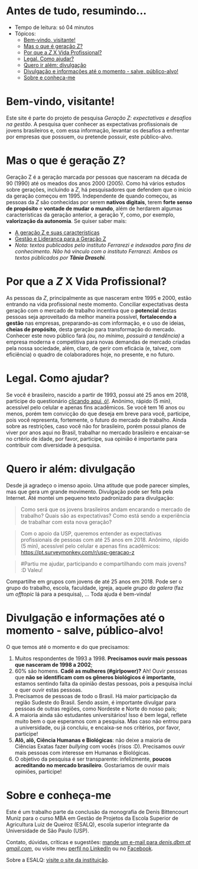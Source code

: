 # Antes de tudo, resumindo...
* Tempo de leitura: só 04 minutos
* Tópicos:
  * [Bem-vindo, visitante!](#bem-vindo-visitante)
  * [Mas o que é geração Z?](#mas-o-que-é-geração-z)
  * [Por que a *Z* X Vida Profissional?](#por-que-a-z-x-vida-profissional)
  * [Legal. Como ajudar?](#legal-como-ajudar)
  * [Quero ir além: divulgação](#quero-ir-além-divulgação)
  * [Divulgação e informações até o momento - salve, público-alvo!](#divulgação-e-informações-até-o-momento---salve-público-alvo)
  * [Sobre e conheça-me](#sobre-e-conheça-me)

# Bem-vindo, visitante!
Este site é parte do projeto de pesquisa *Geração Z: expectativas e desafios na gestão*. A pesquisa quer conhecer as expectativas profissionais de jovens brasileiros e, com essa informação, levantar os desafios a enfrentar por empresas que possuem, ou pretende possuir, este público-alvo.

# Mas o que é geração Z?
Geração Z é a geração marcada por pessoas que nasceram na década de 90 (1990) até os meados dos anos 2000 (2005). Como há vários estudos sobre gerações, incluíndo a *Z*, há pesquisadores que defendem que o início da geração começou em 1995. Independente de quando começou, as pessoas da *Z* são conhecidas por serem **nativos digitais**, terem **forte senso de propósito** e **vontade de mudar o mundo**, além de herdarem algumas características da geração anterior, a geração Y, como, por exemplo, **valorização da autonomia**. Se quiser saber mais:
* [A geração Z e suas características](http://blog.institutoferrarezi.com/a-geracao-z-e-suas-caracteristicas/)
* [Gestão e Liderança para a Geração Z](http://blog.institutoferrarezi.com/gestao-e-lideranca-para-geracao-z/)
* *Nota: textos publicados pelo instituto Ferrarezi e indexados para fins de conhecimento. Não há vínculo com o instituto Ferrarezi. Ambos os textos públicados por **Tânia Draschi**.*

# Por que a *Z* X Vida Profissional?
As pessoas da *Z*, principalmente as que nasceram entre 1995 e 2000, estão entrando na vida profissional neste momento. Conciliar expectativas desta geração com o mercado de trabalho incentiva que o **potencial** destas pessoas seja aproveitado da melhor maneira possível, **fortalecendo a gestão** nas empresas, preparando-as com informação, e o uso de ideias, **cheias de propósito**, desta geração para transformação do mercado. Conhecer este novo público fará *(ou, no mínimo, possuirá a tendência)* a empresa moderna e competitiva para novas demandas de mercado criadas pela nossa sociedade, além, claro, de gerir com eficácia (e, talvez, com eficiência) o quadro de colaboradores hoje, no presente, e no futuro.

# Legal. Como ajudar?
Se você é brasileiro, nascido a partir de 1993, possui até 25 anos em 2018, participe do questionário [clicando aqui, ó!](https://pt.surveymonkey.com/r/usp-geracao-z). Anônimo, rápido (5 min), acessível pelo celular e apenas fins acadêmicos. Se você tem 16 anos ou menos, porém tem convicção do que deseja em breve para você, participe, pois você representa, fortemente, o futuro do mercado de trabalho. Ainda sobre as restrições, caso você não for brasileiro, porém possui planos de viver por anos aqui no Brasil, trabalhar no mercado brasileiro e encaixar-se no crtério de idade, por favor, participe, sua opinião é importante para contribuir com diversidade à pesquisa.

# Quero ir além: divulgação
Desde já agradeço o imenso apoio. Uma atitude que pode parecer simples, mas que gera um grande movimento. Divulgação pode ser feita pela Internet. Até montei um pequeno texto padronizado para divulgação:

> Como será que os jovens brasileiros andam encarando o mercado de trabalho? Quais são as expectativas? Como está sendo a experiência de trabalhar com esta nova geração?

> Com o apoio da USP, queremos entender as expectativas profissionais de pessoas com até 25 anos em 2018. Anônimo, rápido (5 min), acessível pelo celular e apenas fins acadêmicos: https://pt.surveymonkey.com/r/usp-geracao-z

> #Partiu me ajudar, participando e compartilhando com mais jovens? :D Valeu!

Compartilhe em grupos com jovens de até 25 anos em 2018. Pode ser o grupo do trabalho, escola, faculdade, igreja, aquele *grupo da galera* (faz um *offtopic* lá para a pesquisa), ... Toda ajuda é bem-vinda!

# Divulgação e informações até o momento - salve, público-alvo!
O que temos até o momento e do que precisamos:
1. Muitos respondentes de 1993 a 1998. **Precisamos ouvir mais pessoas que nasceram de 1998 a 2002**;
2. 60% são homens. **Cadê as mulheres (#girlpower)?** Ah! Ouvir pessoas que **não se identificam com os gêneros biológicos é importante**, estamos sentindo falta da opinião destas pessoas, pois a pesquisa inclui e quer ouvir estas pessoas.
3. Precisamos de pessoas de todo o Brasil. Há maior participação da região Sudeste do Brasil. Sendo assim, é importante divulgar para pessoas de outras regiões, como Nordeste e Norte do nosso país;
4. A maioria ainda são estudantes universitários! Isso é bem legal, reflete muito bem o que esperamos com a pesquisa. Mas caso não entrou para a universidade, ou já concluiu, e encaixa-se nos critérios, por favor, participe!
5. **Alô, alô, Ciência Humanas e Biológicas**: não deixe a maioria de Ciências Exatas fazer *bullying* com vocês (risos :D). Precisamos ouvir mais pessoas com interesse em Humanas e Biológicas.
6. O objetivo da pesquisa é ser transparente: infelizmente, **poucos acreditando no mercado brasileiro**. Gostariamos de ouvir mais opiniões, participe!

# Sobre e conheça-me
Este é um trabalho parte da conclusão da monografia de Denis Bittencourt Muniz para o curso MBA em Gestão de Projetos da Escola Superior de Agricultura Luiz de Queiroz (ESALQ), escola superior integrante da Universidade de São Paulo (USP).

Contato, dúvidas, críticas e sugestões: [mande um e-mail para *denis.dbm at gmail.com*](mailto:denis.dbm@gmail.com), ou visite meu [perfil no LinkedIn](https://www.linkedin.com/in/denisdbm/) ou no [Facebook](https://www.facebook.com/denis.bittencourtmuniz).

Sobre a ESALQ: [visite o site da instituição](http://www4.esalq.usp.br/).
